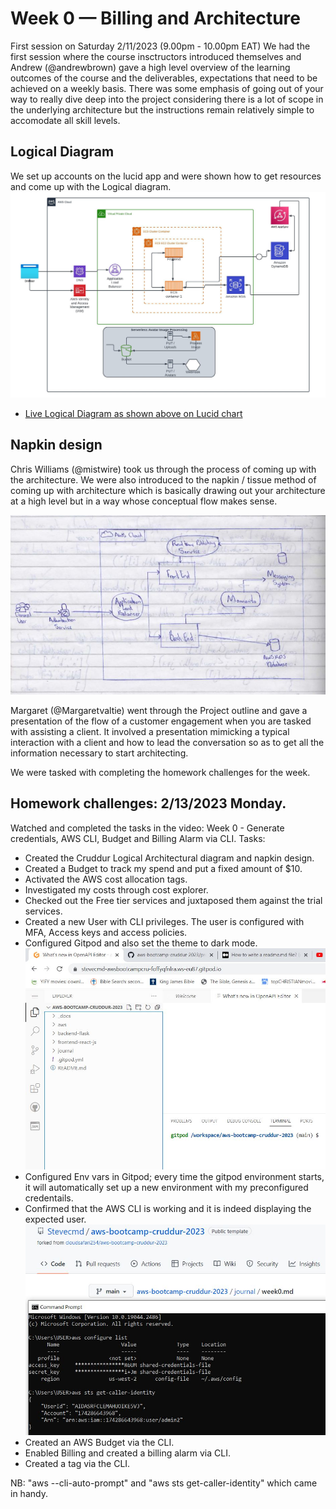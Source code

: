 # Week 0 — Billing and Architecture

First session on Saturday 2/11/2023 (9.00pm - 10.00pm EAT)
We had the first session where the course insctructors introduced themselves and Andrew (@andrewbrown) gave a high level overview of the learning outcomes of the 
course and the deliverables, expectations that need to be achieved on a weekly basis. There was some emphasis of going out of your way to really dive deep
into the project considering there is a lot of scope in the underlying architecture but the instructions remain relatively simple to accomodate all skill 
levels. 

## Logical Diagram

We set up accounts on the lucid app and were shown how to get resources and come up with the Logical diagram.
![Logical Architectural Diagram](https://github.com/Stevecmd/aws-bootcamp-cruddur-2023/blob/main/journal/Week%200/Cruddur%20-%20Conceptual%20Diagram.jpeg)
- [Live Logical Diagram as shown above on Lucid chart](https://lucid.app/lucidchart/cd526c7d-0a59-4b3a-b61a-ef5e019293fe/edit?page=0_0&invitationId=inv_5ba96d4e-22e1-4db8-84b5-5fbef5a1739c#)

## Napkin design

Chris Williams (@mistwire) took us through the process of coming up with the architecture. We were also introduced to the napkin / tissue method of 
coming up with architecture which is basically drawing out your architecture at a high level but in a way whose conceptual flow makes sense.

![Napkin design](https://github.com/Stevecmd/aws-bootcamp-cruddur-2023/blob/main/journal/Week%200/Cruddur%20-%20Napkin%20design%20main.JPG)

Margaret (@Margaretvaltie) went through the Project outline and gave a presentation of the flow of a customer engagement when you are tasked with assisting a client. It involved a presentation mimicking a typical interaction with a client and how to lead the conversation so as 
to get all the information necessary to start architecting.

We were tasked with completing the homework challenges for the week.

## Homework challenges: 2/13/2023 Monday.
Watched and completed the tasks in the video: Week 0 - Generate credentials, AWS CLI, Budget and Billing Alarm via CLI.
Tasks:
- Created the Cruddur Logical Architectural diagram and napkin design.
- Created a Budget to track my spend and put a fixed amount of $10. 
- Activated the AWS cost allocation tags.
- Investigated my costs through cost explorer.
- Checked out the Free tier services and juxtaposed them against the trial services.
- Created a new User with CLI privileges. The user is configured with MFA, Access keys and access policies.
- Configured Gitpod and also set the theme to dark mode.
    ![Proof GitPod account](https://github.com/Stevecmd/aws-bootcamp-cruddur-2023/blob/main/journal/Week%200/Gitpod.JPG)
- Configured Env vars in Gitpod; every time the gitpod environment starts, it will automatically set up a new environment with my 
    preconfigured credentails.
- Confirmed that the AWS CLI is working and it is indeed displaying the expected user.
    ![Proof of aws cli](https://github.com/Stevecmd/aws-bootcamp-cruddur-2023/blob/main/journal/Week%200/proof%20of%20aws%20cli.JPG)
- Created an AWS Budget via the CLI.
- Enabled Billing and created a billing alarm via CLI.
- Created a tag via the CLI.

NB: "aws --cli-auto-prompt" and 
    "aws sts get-caller-identity" which came in handy.
